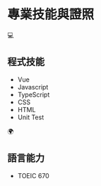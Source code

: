 # 專業技能與證照

<div class="grid grid-cols-2 gap-8 mt-8 text-left">
  <!-- 程式技能 -->
  <div class="flex flex-col items-center">
    <div class="text-4xl">💻</div>
    <h2 class="text-2xl font-bold mt-2">程式技能</h2>
    <ul class="mt-2 text-lg">
      <li>Vue</li>
      <li>Javascript</li>
      <li>TypeScript</li>
      <li>CSS</li>
      <li>HTML</li>
      <li>Unit Test</li>
    </ul>
  </div>

  <!-- 語言能力 -->
  <div class="">
    <div class="text-4xl">🌍</div>
    <h2 class="text-2xl font-bold mt-2">語言能力</h2>
    <ul class="mt-2 text-lg">
      <li>TOEIC 670</li>
    </ul>
  </div>
</div>